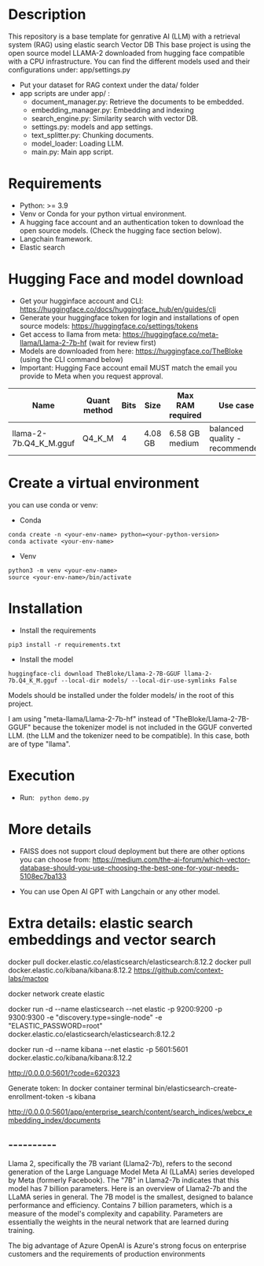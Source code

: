 # Description
This repository is a base template for genrative AI (LLM) with a retrieval system (RAG) using elastic search Vector DB
This base project is using the open source model LLAMA-2 downloaded from hugging face compatible with a CPU infrastructure.
You can find the different models used and their configurations under: app/settings.py

- Put your dataset for RAG context under the data/ folder
- app scripts are under app/ :
    - document_manager.py: Retrieve the documents to be embedded.
    - embedding_manager.py: Embedding and indexing 
    - search_engine.py: Similarity search with vector DB.
    - settings.py: models and app settings.
    - text_splitter.py: Chunking documents.
    - model_loader: Loading LLM.
    - main.py: Main app script.

# Requirements
- Python: >= 3.9
- Venv or Conda for your python virtual environment.
- A hugging face account and an authentication token to download the open source models. (Check the hugging face section below).
- Langchain framework.
- Elastic search

# Hugging Face and model download
- Get your hugginface account and CLI: https://huggingface.co/docs/huggingface_hub/en/guides/cli
- Generate your huggingface token for login and installations of open source models: https://huggingface.co/settings/tokens 
- Get access to llama from meta: https://huggingface.co/meta-llama/Llama-2-7b-hf (wait for review first)
- Models are downloaded from here: https://huggingface.co/TheBloke (using the CLI command below)
- Important: Hugging Face account email MUST match the email you provide to Meta when you request approval.


| Name | Quant method | Bits | Size | Max RAM required | Use case
| ------------- | ------------- | ------------- | ------------- | ------------- | ------------- |
| llama-2-7b.Q4_K_M.gguf | Q4_K_M | 4  | 4.08 GB  | 6.58 GB	medium | balanced quality - recommended  |

# Create a virtual environment
you can use conda or venv:

- Conda
```
conda create -n <your-env-name> python=<your-python-version>
conda activate <your-env-name>
```

- Venv
```
python3 -m venv <your-env-name>
source <your-env-name>/bin/activate
```

# Installation
- Install the requirements
```
pip3 install -r requirements.txt
```

- Install the model

```
huggingface-cli download TheBloke/Llama-2-7B-GGUF llama-2-7b.Q4_K_M.gguf --local-dir models/ --local-dir-use-symlinks False
```
Models should be installed under the folder models/ in the root of this project.

I am using "meta-llama/Llama-2-7b-hf" instead of "TheBloke/Llama-2-7B-GGUF" because the tokenizer model is not included in the GGUF converted LLM. (the LLM and the tokenizer need to be compatible). In this case, both are of type "llama".

# Execution
- Run:
```  python demo.py ```


# More details
- FAISS does not support cloud deployment but there are other options you can choose from:
https://medium.com/the-ai-forum/which-vector-database-should-you-use-choosing-the-best-one-for-your-needs-5108ec7ba133

- You can use Open AI GPT with Langchain or any other model.


# Extra details: elastic search embeddings and vector search
docker pull docker.elastic.co/elasticsearch/elasticsearch:8.12.2
docker pull docker.elastic.co/kibana/kibana:8.12.2
https://github.com/context-labs/mactop


docker network create elastic

docker run -d --name elasticsearch --net elastic -p 9200:9200 -p 9300:9300  -e "discovery.type=single-node" -e "ELASTIC_PASSWORD=root" docker.elastic.co/elasticsearch/elasticsearch:8.12.2

docker run -d --name kibana --net elastic -p 5601:5601 docker.elastic.co/kibana/kibana:8.12.2

http://0.0.0.0:5601/?code=620323

Generate token:
In docker container terminal
bin/elasticsearch-create-enrollment-token -s kibana

http://0.0.0.0:5601/app/enterprise_search/content/search_indices/webcx_embedding_index/documents 


## ----------

Llama 2, specifically the 7B variant (Llama2-7b), refers to the second generation of the Large Language Model Meta AI (LLaMA) series developed by Meta (formerly Facebook). The "7B" in Llama2-7b indicates that this model has 7 billion parameters. Here is an overview of Llama2-7b and the LLaMA series in general.
The 7B model is the smallest, designed to balance performance and efficiency.
Contains 7 billion parameters, which is a measure of the model's complexity and capability. Parameters are essentially the weights in the neural network that are learned during training.

The big advantage of Azure OpenAI is Azure's strong focus on enterprise customers and the requirements of production environments